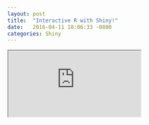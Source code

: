 ```yaml
---
layout: post
title:  "Interactive R with Shiny!"
date:   2016-04-11 18:06:33 -0800
categories: Shiny
---
```

<iframe src="http://shiny.datascience.uci.edu:3838/linggeli7/Sampling/"></iframe>
